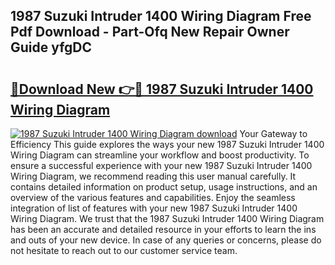 ## 1987 Suzuki Intruder 1400 Wiring Diagram Free Pdf Download - Part-Ofq New Repair Owner Guide yfgDC

# <h2><a href="http://dflpmpz.blite.top/?on=1987+Suzuki+Intruder+1400+Wiring+Diagram">🔗Download New 👉🔴 1987 Suzuki Intruder 1400 Wiring Diagram</a></h2>

[![1987 Suzuki Intruder 1400 Wiring Diagram download](https://i.imgur.com/lujVjoI.png)](http://dflpmpz.blite.top/?on=1987+Suzuki+Intruder+1400+Wiring+Diagram)
Your Gateway to Efficiency This guide explores the ways your new 1987 Suzuki Intruder 1400 Wiring Diagram can streamline your workflow and boost productivity. To ensure a successful experience with your new 1987 Suzuki Intruder 1400 Wiring Diagram, we recommend reading this user manual carefully. It contains detailed information on product setup, usage instructions, and an overview of the various features and capabilities. Enjoy the seamless integration of list of features with your new 1987 Suzuki Intruder 1400 Wiring Diagram. We trust that the 1987 Suzuki Intruder 1400 Wiring Diagram has been an accurate and detailed resource in your efforts to learn the ins and outs of your new device. In case of any queries or concerns, please do not hesitate to reach out to our customer service team.
